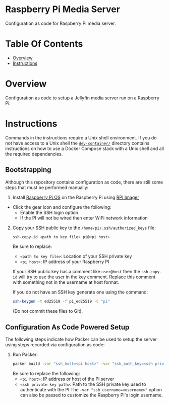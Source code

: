 # Raspberry Pi Media Server
Configuration as code for Raspberry Pi media server.

# Table Of Contents
- [Overview](#overview)
- [Instructions](#instructions)

# Overview
Configuration as code to setup a Jellyfin media server run on a Raspberry Pi.

# Instructions
Commands in the instructions require a Unix shell environment. If you do not have access to a Unix shell the [`dev-container/`](./dev-container/) directory contains instructions on how to use a Docker Compose stack with a Unix shell and all the required dependencies. 

## Bootstrapping
Although this repository contains configuration as code, there are still some steps that must be performed manually:

1. Install [Raspberry Pi OS](https://www.raspberrypi.com/software/operating-systems/#raspberry-pi-os-64-bit) on the Raspberry Pi using [RPI Imager](https://www.raspberrypi.com/software/)
  - Click the gear icon and configure the following:
    - Enable the SSH login option
    - If the PI will not be wired then enter WiFi network information
2. Copy your SSH public key to the `/home/pi/.ssh/authorized_keys` file:
   ```bash
   ssh-copy-id <path to key file> pi@<pi host>
   ```
   Be sure to replace:
     - `<path to key file>`: Location of your SSH private key
     - `<pi host>`: IP address of your Raspberry PI  
   
   If your SSH public key has a comment like `user@host` then the `ssh-copy-id` will try to use the user in the key comment. Replace this comment with something not in the username at host format.  
   
   If you do not have an SSH key generate one using the command:
   ```bash
   ssh-keygen -t ed25519 -f pi_ed25519 -C "pi"
   ```
   (Do not commit these files to Git).

## Configuration As Code Powered Setup
The following steps indicate how Packer can be used to setup the server using steps recorded via configuration as code:

1. Run Packer:
   ```bash
   packer build -var "ssh_host=<pi host>" -var "ssh_auth_key=<ssh private key path>"
   ```
   Be sure to replace the following:
     - `<pi host>`: IP address or host of the PI server
     - `<ssh private key path>`: Path to the SSH private key used to authenticate with the PI
   The `-var "ssh_username=<username>"` option can also be passed to customize the Raspberry PI's login username.